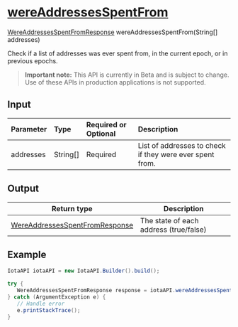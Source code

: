 
# [wereAddressesSpentFrom](https://github.com/iotaledger/iota-java/blob/dev/jota/src/main/java/jota/IotaAPICore.java#L392)
 [WereAddressesSpentFromResponse](https://github.com/iotaledger/iota-java/blob/dev/jota/src/main/java/jota/dto/response/WereAddressesSpentFromResponse.java) wereAddressesSpentFrom(String[] addresses)

Check if a list of addresses was ever spent from, in the current epoch, or in previous epochs.
> **Important note:** This API is currently in Beta and is subject to change. Use of these APIs in production applications is not supported.

## Input
| Parameter       | Type | Required or Optional | Description |
|:---------------|:--------|:--------| :--------|
| addresses | String[] | Required | List of addresses to check if they were ever spent from. |
    
## Output
| Return type | Description |
|--|--|
| [WereAddressesSpentFromResponse](https://github.com/iotaledger/iota-java/blob/dev/jota/src/main/java/jota/dto/response/WereAddressesSpentFromResponse.java)  | The state of each address (true/false) |



 ## Example
 
 ```Java
 IotaAPI iotaAPI = new IotaAPI.Builder().build();

try { 
    WereAddressesSpentFromResponse response = iotaAPI.wereAddressesSpentFrom(["XILMNGIWLJXJRVXYWBDVCCROURRE9VCVXYUQOJHNAUJQMFEHXGHZMATABNFXPOOGQUQKCMBEFFLOEZEVVGNWIUHVSDJP9JRJQFODSTRNIVUYJKQUNSFYQNZYQMISOUMVZ9BCDVHWUMNV9QLZE9U9TZXRO9W9QCTWYY", "PDXBJCDCIWDMGXEQFODYPQPKOXGBTFRNQMNLEXLQLMCLBDZLOOKFXRKHVJXAADHSOUWXPPIVQJKJCHA9QNVVUZFCFJZGMHSRE9BDMMY9NLGLUDSQPCYUYUESCVAJDYNIZN9EFGLVUP9HMPFPWCDQH9FOWPIISUJOBR"]);
} catch (ArgumentException e) { 
    // Handle error
    e.printStackTrace(); 
}
 ```

